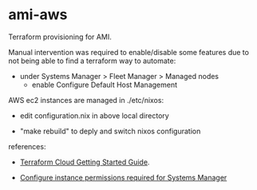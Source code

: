 # ami-aws

Terraform provisioning for AMI.

Manual intervention was required to enable/disable some features due to not being able to find a terraform way to automate:

* under Systems Manager > Fleet Manager > Managed nodes
  * enable Configure Default Host Management


AWS ec2 instances are managed in ./etc/nixos:

* edit configuration.nix in above local directory

* "make rebuild" to deply and switch nixos configuration


references:

* [Terraform Cloud Getting Started Guide](https://learn.hashicorp.com/terraform/cloud-gettingstarted/tfc_overview).

* [Configure instance permissions required for Systems Manager](https://docs.aws.amazon.com/systems-manager/latest/userguide/setup-instance-permissions.html)